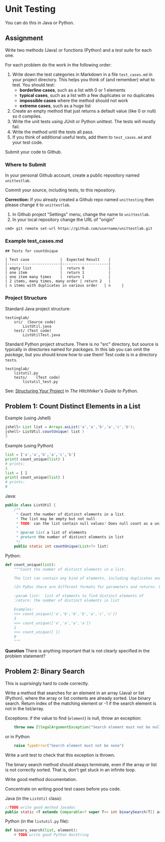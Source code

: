 # Unit Testing

You can do this in Java or Python.

## Assignment

Write two methods (Java) or functions (Python) and a *test suite* for each one.

For each problem do the work in the following order:
1. Write down the test categories in Markdown in a file `test_cases.md` in your project directory.  This helps you think of (and remember) what to test.  You should test:
   * **borderline cases**, such as a list with 0 or 1 elements
   * **typical cases**, such as a list with a few duplicates or no duplicates
   * **impossible cases** where the method should not work
   * **extreme cases**, such as a huge list
2. Create an empty method that just returns a default value (like 0 or null) so it compiles.
3. Write the unit tests using JUnit or Python unittest.  The tests will mostly fail.
4. Write the method until the tests all pass.
5. If you think of additional useful tests, add them to `test_cases.md` and your test code.

Submit your code to Github.

### Where to Submit

In your personal Github account, create a public repository named `unittestlab`.

Commit your source, including tests, to this repository.

**Correction:**  If you already created a Github repo named `unittesting` then please change it to `unittestlab`.

1. In Github project "Settings" menu, change the name to `unittestlab`.
2. In your local repository change the URL of "origin"
```
cmd> git remote set-url https://github.com/username/unittestlab.git
```

### Example test_cases.md

```
## Tests for countUnique

| Test case              |  Expected Result    |
|------------------------|---------------------|
| empty list             |  return 0           |
| one item               |  return 1           |
| one item many times    |  return 1           |
| 2 items, many times, many order | return 2   |
| n items with duplicates in various order   | n     |
```

### Project Structure

Standard Java project structure:
```
testinglab/
    src/  (Source code)
        ListUtil.java
    test/ (Test code)
        ListUtilTest.java
```
Standard Python project structure.  There is no "src" directory, but source is typically in directories named for *packages*. In this lab you can omit the *package*, but you should know how to use them!  Test code is in a directory `tests`.
```
testinglab/
    listutil.py
    tests/    (Test code)
        listutil_test.py
```
See: [Structuring Your Project](https://docs.python-guide.org/writing/structure/) in *The Hitchhiker's Guide to Python*.

## Problem 1: Count Distinct Elements in a List

Example (using Jshell)
```java
jshell> List list = Arrays.asList('a','a','b','a','c','b');
jshell> ListUtil.countUnique( list )
3
```

Example (using Python)
```python
list = ['a','a','b','a','c','b']
print( count_unique(list) )
# prints:
3
list = [ ]
print( count_unique(list) )
# prints:
0
```

Java:
```java
public class ListUtil {
    /**
     * Count the number of distinct elements in a list.
     * The list may be empty but not null.
     * TODO: can the list contain null values? Does null count as a unique element?
     *
     * @param list a list of elements
     * @return the number of distinct elements in list
     */
    public static int countUnique(List<?> list)
```

Python:
```python
def count_unique(list):
    """Count the number of distinct elements in a list.

    The list can contain any kind of elements, including duplicates and nulls in any order.

    (In PyDoc there are different formats for parameters and returns. Use what you prefer.)

    :param list:  list of elements to find distinct elements of
    :return: the number of distinct elements in list

    Examples:
    >>> count_unique(['a','b','b','b','a','c','c'])
    3
    >>> count_unique(['a','a','a','a'])
    1
    >>> count_unique([ ])
    0
    """
```

**Question**  There is anything important that is not clearly specified in the problem
statement?

## Problem 2: Binary Search

This is suprisingly hard to code correctly.

Write a method that searches for an element in an array (Java) or list (Python), where the array or list contents are already sorted.  Use binary search.  Return index of the matching element or -1 if the search element is not in the list/array.

Exceptions: if the value to find (`element`) is null, throw an exception:
```java
    throw new IllegalArgumentException("Search element must not be null");
```
or in Python
```python
    raise TypeError("Search element must not be none")
```
Write a unit test to check that this exception is thrown.

The binary search method should always terminate, even if the array or list is not correctly sorted.  That is, don't get stuck in an infinite loop.

Write good method documentation.

Concentrate on writing good test cases before you code.

Java (in the `ListUtil` class):
```java
//TODO write good method Javadoc
public static <T extends Comparable<? super T>> int binarySearch(T[] array, T element)
```

Python (in the `listutil.py` file):
```python
def binary_search(list, element):
    # TODO write good Python DocString
```
